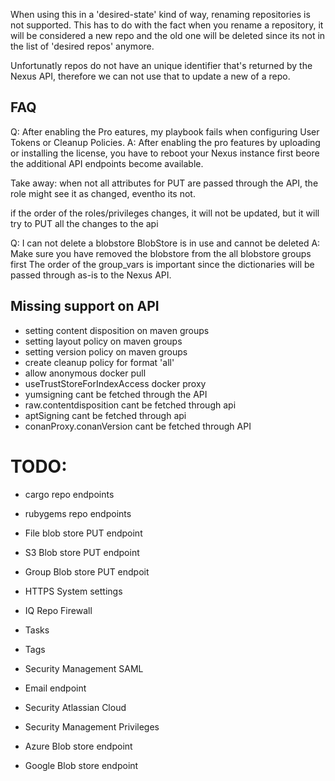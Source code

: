When using this in a 'desired-state' kind of way, renaming repositories is not supported. This has to do with the fact when you rename a repository, it will be considered a new repo and the old one will be deleted since its not in the list of 'desired repos' anymore.

Unfortunatly repos do not have an unique identifier that's returned by the Nexus API, therefore we can not use that to update a new of a repo.

## FAQ

Q: After enabling the Pro eatures, my playbook fails when configuring User Tokens or Cleanup Policies.
A: After enabling the pro features by uploading or installing the license, you have to reboot your Nexus instance first beore the additional API endpoints become available.

Take away: when not all attributes for PUT are passed through the API, the role might see it as changed, eventho its not.

if the order of the roles/privileges changes, it will not be updated, but it will try to PUT all the changes to the api

Q: I can not delete a blobstore BlobStore is in use and cannot be deleted
A: Make sure you have removed the blobstore from the all blobstore groups first
The order of the group_vars is important since the dictionaries will be passed through as-is to the Nexus API.

## Missing support on API
- setting content disposition on maven groups
- setting layout policy on maven groups
- setting version policy on maven groups
- create cleanup policy for format 'all'
- allow anonymous docker pull
- useTrustStoreForIndexAccess docker proxy
- yumsigning cant be fetched through the API
- raw.contentdisposition cant be fetched through api
- aptSigning cant be fetched through api
- conanProxy.conanVersion cant be fetched through API


# TODO:
- cargo repo endpoints
- rubygems repo endpoints

- File blob store PUT endpoint
- S3 Blob store PUT endpoint
- Group Blob store PUT endpoit

- HTTPS System settings
- IQ Repo Firewall
- Tasks
- Tags
- Security Management SAML
- Email endpoint
- Security Atlassian Cloud
- Security Management Privileges
- Azure Blob store endpoint
- Google Blob store endpoint
